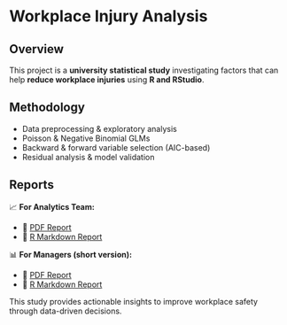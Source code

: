 # Workplace Injury Analysis  

## Overview  
This project is a **university statistical study** investigating factors that can help **reduce workplace injuries** using **R and RStudio**.  

## Methodology  
- Data preprocessing & exploratory analysis  
- Poisson & Negative Binomial GLMs 
- Backward & forward variable selection (AIC-based)
- Residual analysis & model validation 

## Reports
📈 **For Analytics Team:**
- 📄 [PDF Report](Injury_Analysis_2024.pdf)  
- 📜 [R Markdown Report](Injury_Analysis_2024.Rmd)
  
📊 **For Managers (short version):**  
- 📄 [PDF Report](Injury_SOAP_2024.pdf)  
- 📜 [R Markdown Report](Injury_SOAP_2024.Rmd)  

This study provides actionable insights to improve workplace safety through data-driven decisions.
